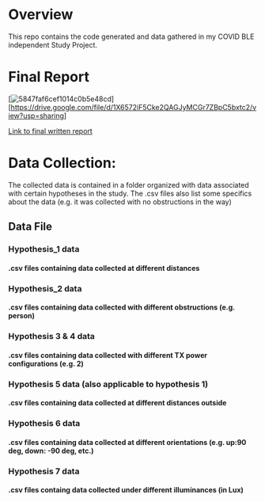 # Overview
This repo contains the code generated and data gathered in my COVID BLE independent Study Project. 

# Final Report
[![5847faf6cef1014c0b5e48cd](https://user-images.githubusercontent.com/66737209/197114598-2a556311-bcbb-4c27-9c8d-7d1d5cfddd16.png)][https://drive.google.com/file/d/1X6572iF5Cke2QAGJyMCGr7ZBpC5bxtc2/view?usp=sharing]


<a href="https://drive.google.com/file/d/1X6572iF5Cke2QAGJyMCGr7ZBpC5bxtc2/view?usp=sharing" target="_blank">Link to final written report</a>

# Data Collection:
The collected data is contained in a folder organized with  data associated with certain hypotheses in the study. 
The .csv files also list some specifics about the data (e.g. it was collected with no obstructions in the way)

## Data File
### Hypothesis_1 data
#### .csv files containing data collected at different distances
### Hypothesis_2 data
#### .csv files containing data collected with different obstructions (e.g. person)
### Hypothesis 3 & 4 data
#### .csv files containing data collected with different TX power configurations (e.g. 2)
### Hypothesis 5 data (also applicable to hypothesis 1)
#### .csv files containing data collected at different distances outside
### Hypothesis 6 data
#### .csv files containing data collected at different orientations (e.g. up:90 deg, down: -90 deg, etc.)
### Hypothesis 7 data
#### .csv files containg data collected under different illuminances (in Lux)
